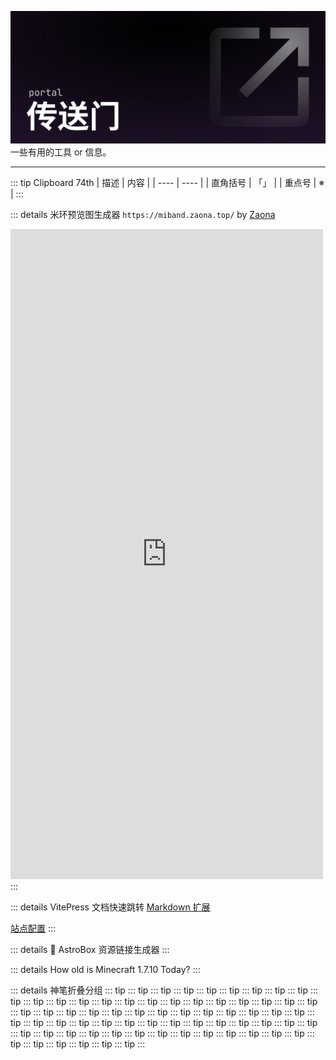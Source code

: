 <script setup>
import AstroBoxResLinkGen from '/.vitepress/theme/components/astrobox_res_link_gen.vue'
import CountdownTimer from '/.vitepress/theme/components/countdown.vue'
</script>


![Header](../../public/header_pic/传送门.svg)
一些有用的工具 or 信息。

---

::: tip Clipboard 74th
| 描述 | 内容 |
| ---- | ---- |
| 直角括号 | 「」 |
| 重点号   |  ※  |
:::

::: details 米环预览图生成器
`https://miband.zaona.top/` by [Zaona](https://github.com/zaona)
<iframe src="https://miband.zaona.top/" width="500" height="1040" frameborder="0" loading="lazy"></iframe>
:::

::: details VitePress 文档快速跳转
[Markdown 扩展](https://vitepress.dev/zh/guide/)

[站点配置](https://vitepress.dev/zh/reference/site-config)
:::

::: details 🔗 AstroBox 资源链接生成器
<AstroBoxResLinkGen />
:::

::: details How old is Minecraft 1.7.10 Today?
<CountdownTimer targetDate="2014-06-26T12:00:00" />
:::


<WFDownloadBtn title="我是显示标题" resourceName="我是资源名称" />








::: details 神笔折叠分组
::: tip
::: tip
::: tip
::: tip
::: tip
::: tip
::: tip
::: tip
::: tip
::: tip
::: tip
::: tip
::: tip
::: tip
::: tip
::: tip
::: tip
::: tip
::: tip
::: tip
::: tip
::: tip
::: tip
::: tip
::: tip
::: tip
::: tip
::: tip
::: tip
::: tip
::: tip
::: tip
::: tip
::: tip
::: tip
::: tip
::: tip
::: tip
::: tip
::: tip
::: tip
::: tip
::: tip
::: tip
::: tip
::: tip
::: tip
::: tip
::: tip
::: tip
::: tip
::: tip
::: tip
::: tip
::: tip
::: tip
::: tip
::: tip
::: tip
::: tip
::: tip
::: tip
::: tip
::: tip
::: tip
::: tip
::: tip
::: tip
::: tip
:::

